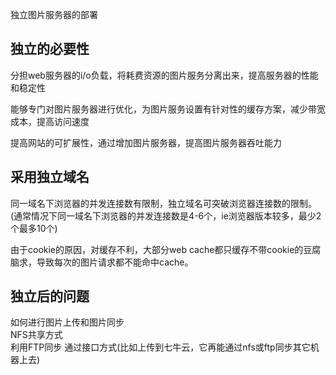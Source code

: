 
独立图片服务器的部署  

    
独立的必要性
----------
分担web服务器的i/o负载，将耗费资源的图片服务分离出来，提高服务器的性能和稳定性  
  
能够专门对图片服务器进行优化，为图片服务设置有针对性的缓存方案，减少带宽成本，提高访问速度  
  
提高网站的可扩展性，通过增加图片服务器，提高图片服务器吞吐能力  
  
  
采用独立域名  
----------
同一域名下浏览器的并发连接数有限制，独立域名可突破浏览器连接数的限制。
(通常情况下同一域名下浏览器的并发连接数是4-6个，ie浏览器版本较多，最少2个最多10个)  
  
由于cookie的原因，对缓存不利，大部分web cache都只缓存不带cookie的豆腐脑求，导致每次的图片请求都不能命中cache。  
  


独立后的问题  
-----------
如何进行图片上传和图片同步  
NFS共享方式  
利用FTP同步
通过接口方式(比如上传到七牛云，它再能通过nfs或ftp同步其它机器上去)  
  


























